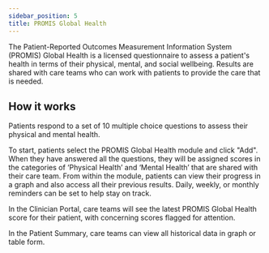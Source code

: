 ```yaml
---
sidebar_position: 5
title: PROMIS Global Health
---
```


The Patient-Reported Outcomes Measurement Information System (PROMIS) Global Health is a licensed questionnaire to assess a patient's health in terms of their physical, mental, and social wellbeing. Results are shared with care teams who can work with patients to provide the care that is needed.

## How it works

Patients respond to a set of 10 multiple choice questions to assess their physical and mental health. 

To start, patients select the PROMIS Global Health module and click "Add". When they have answered all the questions, they will be assigned scores in the categories of ‘Physical Health’ and ‘Mental Health’ that are shared with their care team. From within the module, patients can view their progress in a graph and also access all their previous results. Daily, weekly, or monthly reminders can be set to help stay on track.

<!-- ![PROMIS Global Health in Huma App](./assets/) -->

In the Clinician Portal, care teams will see the latest PROMIS Global Health score for their patient, with concerning scores flagged for attention.

<!-- ![Clinician view of gloabl health](./assets/) -->

In the Patient Summary, care teams can view all historical data in graph or table form.
